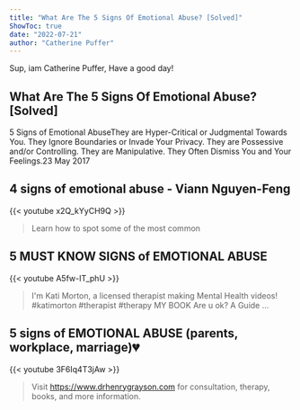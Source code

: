 ```yaml
---
title: "What Are The 5 Signs Of Emotional Abuse? [Solved]"
ShowToc: true 
date: "2022-07-21"
author: "Catherine Puffer" 
---
```


Sup, iam Catherine Puffer, Have a good day!
## What Are The 5 Signs Of Emotional Abuse? [Solved]
5 Signs of Emotional AbuseThey are Hyper-Critical or Judgmental Towards You. 
 They Ignore Boundaries or Invade Your Privacy. 
 They are Possessive and/or Controlling. 
 They are Manipulative. 
 They Often Dismiss You and Your Feelings.23 May 2017

## 4 signs of emotional abuse - Viann Nguyen-Feng
{{< youtube x2Q_kYyCH9Q >}}
>Learn how to spot some of the most common 

## 5 MUST KNOW SIGNS of EMOTIONAL ABUSE
{{< youtube A5fw-IT_phU >}}
>I'm Kati Morton, a licensed therapist making Mental Health videos! #katimorton #therapist #therapy MY BOOK Are u ok? A Guide ...

## 5 signs of EMOTIONAL ABUSE (parents, workplace, marriage)💔
{{< youtube 3F6Iq4T3jAw >}}
>Visit https://www.drhenrygrayson.com for consultation, therapy, books, and more information.

